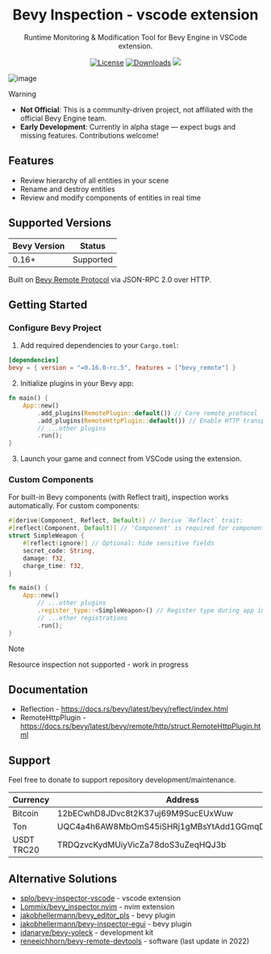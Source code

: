 <p align="center">
    <h1 align = "center">Bevy Inspection - vscode extension</h1>
</p>
<p align="center">
    Runtime Monitoring & Modification Tool for Bevy Engine in VSCode extension.
</p>

<p align="center">
  <a href="https://github.com/foxication/bevy-inspection.vscode/blob/master/LICENSE">
    <img src="https://img.shields.io/github/license/foxication/bevy-inspection.vscode.svg" alt="License" /></a>
  <a href="https://github.com/foxication/bevy-inspection.vscode/releases">
    <img src="https://img.shields.io/github/downloads/foxication/bevy-inspection.vscode/total?color=lightgreen" alt="Downloads" /></a>
  <a href="https://bevyengine.org">
    <img src="https://img.shields.io/badge/Bevy-0.16%2B-orange"/></a>
</p>

![image](https://github.com/user-attachments/assets/39791d0e-0419-434d-9e9b-3bce2af13813)

> [!WARNING]  
>
> - **Not Official**: This is a community-driven project, not affiliated with the official Bevy Engine team.
> - **Early Development**: Currently in alpha stage — expect bugs and missing features. Contributions welcome!

## Features

- Review hierarchy of all entities in your scene
- Rename and destroy entities
- Review and modify components of entities in real time

## Supported Versions

| Bevy Version | Status      |
| ------------ | ------------|
| 0.16+        | Supported   |

Built on [Bevy Remote Protocol](https://docs.rs/bevy/latest/bevy/remote/index.html) via JSON-RPC 2.0 over HTTP.

## Getting Started

### Configure Bevy Project

1. Add required dependencies to your `Cargo.toml`:

```toml
[dependencies]
bevy = { version = "=0.16.0-rc.5", features = ["bevy_remote"] }
```

2. Initialize plugins in your Bevy app:

```rust
fn main() {
    App::new()
        .add_plugins(RemotePlugin::default()) // Core remote protocol
        .add_plugins(RemoteHttpPlugin::default()) // Enable HTTP transport
        // ...other plugins
        .run();
}
```

3. Launch your game and connect from VSCode using the extension.

### Custom Components

For built-in Bevy components (with Reflect trait), inspection works automatically.
For custom components:

```rust
#[derive(Component, Reflect, Default)] // Derive `Reflect` trait:
#[reflect(Component, Default)] // 'Component' is required for component recognition
struct SimpleWeapon {
    #[reflect(ignore)] // Optional: hide sensitive fields
    secret_code: String,
    damage: f32,
    charge_time: f32,
}

fn main() {
    App::new()
        // ...other plugins
        .register_type::<SimpleWeapon>() // Register type during app initialization
        // ...other registrations
        .run();
}
```

> [!NOTE]
> 
> Resource inspection not supported - work in progress

## Documentation

- Reflection - https://docs.rs/bevy/latest/bevy/reflect/index.html
- RemoteHttpPlugin - https://docs.rs/bevy/latest/bevy/remote/http/struct.RemoteHttpPlugin.html

## Support

Feel free to donate to support repository development/maintenance.

| Currency   | Address                                             |
| ---------- | ----------------------------------------------------|
| Bitcoin    | 12bECwhD8JDvc8t2K37uj69M9SucEUxWuw                  |
| Ton        | UQC4a4h6AW8MbOmS45iSHRj1gMBsYtAdd1GGmqD_tEEC3ZV8    |
| USDT TRC20 | TRDQzvcKydMUiyVicZa78doS3uZeqHQJ3b                  |

## Alternative Solutions

- [splo/bevy-inspector-vscode](https://github.com/splo/vscode-bevy-inspector) - vscode extension
- [Lommix/bevy_inspector.nvim](https://github.com/Lommix/bevy_inspector.nvim) - nvim extension
- [jakobhellermann/bevy_editor_pls](https://github.com/jakobhellermann/bevy_editor_pls) - bevy plugin
- [jakobhellermann/bevy-inspector-egui](https://github.com/jakobhellermann/bevy-inspector-egui) - bevy plugin
- [idanarye/bevy-yoleck](https://github.com/idanarye/bevy-yoleck) - development kit
- [reneeichhorn/bevy-remote-devtools](https://github.com/reneeichhorn/bevy-remote-devtools) - software (last update in 2022)
